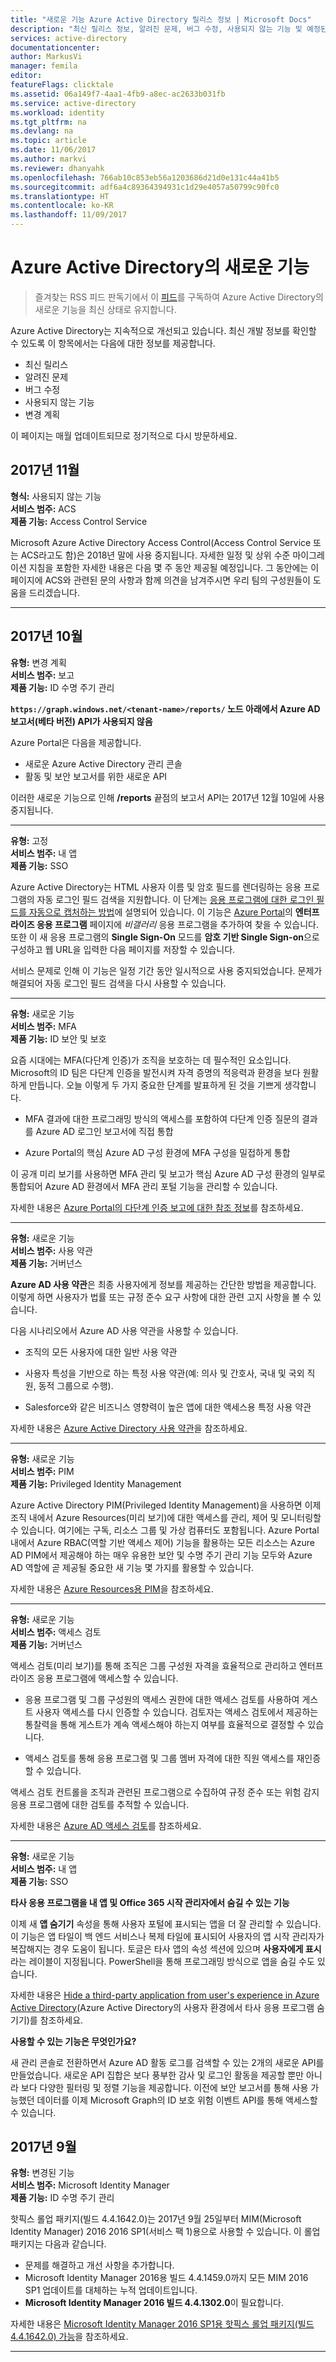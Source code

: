 ```yaml
---
title: "새로운 기능 Azure Active Directory 릴리스 정보 | Microsoft Docs"
description: "최신 릴리스 정보, 알려진 문제, 버그 수정, 사용되지 않는 기능 및 예정된 변경 내용을 비롯한 Azure AD(Azure Active directory)의 새로운 기능에 대해 알아봅니다."
services: active-directory
documentationcenter: 
author: MarkusVi
manager: femila
editor: 
featureFlags: clicktale
ms.assetid: 06a149f7-4aa1-4fb9-a8ec-ac2633b031fb
ms.service: active-directory
ms.workload: identity
ms.tgt_pltfrm: na
ms.devlang: na
ms.topic: article
ms.date: 11/06/2017
ms.author: markvi
ms.reviewer: dhanyahk
ms.openlocfilehash: 766ab10c853eb56a1203686d21d0e131c44a41b5
ms.sourcegitcommit: adf6a4c89364394931c1d29e4057a50799c90fc0
ms.translationtype: HT
ms.contentlocale: ko-KR
ms.lasthandoff: 11/09/2017
---
```

# <a name="whats-new-in-azure-active-directory"></a>Azure Active Directory의 새로운 기능




> 즐겨찾는 RSS 피드 판독기에서 이 [피드](https://docs.microsoft.com/api/search/rss?search=%22what%27s%20new%20in%20azure%20active%20directory%3F%22&locale=en-us)를 구독하여 Azure Active Directory의 새로운 기능을 최신 상태로 유지합니다.



Azure Active Directory는 지속적으로 개선되고 있습니다. 최신 개발 정보를 확인할 수 있도록 이 항목에서는 다음에 대한 정보를 제공합니다.

-   최신 릴리스 
-   알려진 문제 
-   버그 수정 
-   사용되지 않는 기능 
-   변경 계획 

이 페이지는 매월 업데이트되므로 정기적으로 다시 방문하세요.

## <a name="november-2017"></a>2017년 11월

**형식:** 사용되지 않는 기능  
**서비스 범주:** ACS  
**제품 기능:** Access Control Service 

<a name="acs-retirement"></a>

Microsoft Azure Active Directory Access Control(Access Control Service 또는 ACS라고도 함)은 2018년 말에 사용 중지됩니다.  자세한 일정 및 상위 수준 마이그레이션 지침을 포함한 자세한 내용은 다음 몇 주 동안 제공될 예정입니다. 그 동안에는 이 페이지에 ACS와 관련된 문의 사항과 함께 의견을 남겨주시면 우리 팀의 구성원들이 도움을 드리겠습니다.

---


## <a name="october-2017"></a>2017년 10월

**유형:** 변경 계획  
**서비스 범주:** 보고  
**제품 기능:** ID 수명 주기 관리  


**`https://graph.windows.net/<tenant-name>/reports/` 노드 아래에서 Azure AD 보고서(베타 버전) API가 사용되지 않음**

Azure Portal은 다음을 제공합니다.

- 새로운 Azure Active Directory 관리 콘솔 
- 활동 및 보안 보고서를 위한 새로운 API
 
이러한 새로운 기능으로 인해 **/reports** 끝점의 보고서 API는 2017년 12월 10일에 사용 중지됩니다. 

---

**유형:** 고정   
**서비스 범주:** 내 앱  
**제품 기능:** SSO  


Azure Active Directory는 HTML 사용자 이름 및 암호 필드를 렌더링하는 응용 프로그램의 자동 로그인 필드 검색을 지원합니다.  이 단계는 [응용 프로그램에 대한 로그인 필드를 자동으로 캡처하는 방법](application-config-sso-problem-configure-password-sso-non-gallery.md#how-to-manually-capture-sign-in-fields-for-an-application)에 설명되어 있습니다. 이 기능은 [Azure Portal](http://aad.portal.azure.com)의 **엔터프라이즈 응용 프로그램** 페이지에 *비갤러리* 응용 프로그램을 추가하여 찾을 수 있습니다. 또한 이 새 응용 프로그램의 **Single Sign-On** 모드를 **암호 기반 Single Sign-on**으로 구성하고 웹 URL을 입력한 다음 페이지를 저장할 수 있습니다.
 
서비스 문제로 인해 이 기능은 일정 기간 동안 일시적으로 사용 중지되었습니다. 문제가 해결되어 자동 로그인 필드 검색을 다시 사용할 수 있습니다.

---

**유형:** 새로운 기능  
**서비스 범주:** MFA  
**제품 기능:** ID 보안 및 보호  


요즘 시대에는 MFA(다단계 인증)가 조직을 보호하는 데 필수적인 요소입니다. Microsoft의 ID 팀은 다단계 인증을 발전시켜 자격 증명의 적응력과 환경을 보다 원활하게 만듭니다. 오늘 이렇게 두 가지 중요한 단계를 발표하게 된 것을 기쁘게 생각합니다. 

- MFA 결과에 대한 프로그래밍 방식의 액세스를 포함하여 다단계 인증 질문의 결과를 Azure AD 로그인 보고서에 직접 통합

- Azure Portal의 핵심 Azure AD 구성 환경에 MFA 구성을 밀접하게 통합

이 공개 미리 보기를 사용하면 MFA 관리 및 보고가 핵심 Azure AD 구성 환경의 일부로 통합되어 Azure AD 환경에서 MFA 관리 포털 기능을 관리할 수 있습니다.

자세한 내용은 [Azure Portal의 다단계 인증 보고에 대한 참조 정보](active-directory-reporting-activity-sign-ins-mfa.md)를 참조하세요. 


---
**유형:** 새로운 기능  
**서비스 범주:** 사용 약관  
**제품 기능:** 거버넌스  


**Azure AD 사용 약관**은 최종 사용자에게 정보를 제공하는 간단한 방법을 제공합니다. 이렇게 하면 사용자가 법률 또는 규정 준수 요구 사항에 대한 관련 고지 사항을 볼 수 있습니다.

다음 시나리오에서 Azure AD 사용 약관을 사용할 수 있습니다.

- 조직의 모든 사용자에 대한 일반 사용 약관 

- 사용자 특성을 기반으로 하는 특정 사용 약관(예: 의사 및 간호사, 국내 및 국외 직원, 동적 그룹으로 수행). 

- Salesforce와 같은 비즈니스 영향력이 높은 앱에 대한 액세스용 특정 사용 약관

자세한 내용은 [Azure Active Directory 사용 약관](active-directory-tou.md)을 참조하세요.


---
**유형:** 새로운 기능  
**서비스 범주:** PIM  
**제품 기능:** Privileged Identity Management  


Azure Active Directory PIM(Privileged Identity Management)을 사용하면 이제 조직 내에서 Azure Resources(미리 보기)에 대한 액세스를 관리, 제어 및 모니터링할 수 있습니다. 여기에는 구독, 리소스 그룹 및 가상 컴퓨터도 포함됩니다. Azure Portal 내에서 Azure RBAC(역할 기반 액세스 제어) 기능을 활용하는 모든 리소스는 Azure AD PIM에서 제공해야 하는 매우 유용한 보안 및 수명 주기 관리 기능 모두와 Azure AD 역할에 곧 제공될 중요한 새 기능 몇 가지를 활용할 수 있습니다.

자세한 내용은 [Azure Resources용 PIM](privileged-identity-management/azure-pim-resource-rbac.md)을 참조하세요.


---
**유형:** 새로운 기능  
**서비스 범주:** 액세스 검토  
**제품 기능:** 거버넌스  


액세스 검토(미리 보기)를 통해 조직은 그룹 구성원 자격을 효율적으로 관리하고 엔터프라이즈 응용 프로그램에 액세스할 수 있습니다. 

- 응용 프로그램 및 그룹 구성원의 액세스 권한에 대한 액세스 검토를 사용하여 게스트 사용자 액세스를 다시 인증할 수 있습니다. 검토자는 액세스 검토에서 제공하는 통찰력을 통해 게스트가 계속 액세스해야 하는지 여부를 효율적으로 결정할 수 있습니다.

- 액세스 검토를 통해 응용 프로그램 및 그룹 멤버 자격에 대한 직원 액세스를 재인증할 수 있습니다.

액세스 검토 컨트롤을 조직과 관련된 프로그램으로 수집하여 규정 준수 또는 위험 감지 응용 프로그램에 대한 검토를 추적할 수 있습니다.

자세한 내용은 [Azure AD 액세스 검토](active-directory-azure-ad-controls-access-reviews-overview.md)를 참조하세요.


---
**유형:** 새로운 기능  
**서비스 범주:** 내 앱  
**제품 기능:** SSO  


**타사 응용 프로그램을 내 앱 및 Office 365 시작 관리자에서 숨길 수 있는 기능**

이제 새 **앱 숨기기** 속성을 통해 사용자 포털에 표시되는 앱을 더 잘 관리할 수 있습니다. 이 기능은 앱 타일이 백 엔드 서비스나 복제 타일에 표시되어 사용자의 앱 시작 관리자가 복잡해지는 경우 도움이 됩니다. 토글은 타사 앱의 속성 섹션에 있으며 **사용자에게 표시**라는 레이블이 지정됩니다. PowerShell을 통해 프로그래밍 방식으로 앱을 숨길 수도 있습니다. 

자세한 내용은 [Hide a third-party application from user's experience in Azure Active Directory](active-directory-coreapps-hide-third-party-app.md)(Azure Active Directory의 사용자 환경에서 타사 응용 프로그램 숨기기)를 참조하세요. 


**사용할 수 있는 기능은 무엇인가요?**

 새 관리 콘솔로 전환하면서 Azure AD 활동 로그를 검색할 수 있는 2개의 새로운 API를 만들었습니다. 새로운 API 집합은 보다 풍부한 감사 및 로그인 활동을 제공할 뿐만 아니라 보다 다양한 필터링 및 정렬 기능을 제공합니다. 이전에 보안 보고서를 통해 사용 가능했던 데이터를 이제 Microsoft Graph의 ID 보호 위험 이벤트 API를 통해 액세스할 수 있습니다.


## <a name="september-2017"></a>2017년 9월

**유형:** 변경된 기능  
**서비스 범주:** Microsoft Identity Manager  
**제품 기능:** ID 수명 주기 관리  


핫픽스 롤업 패키지(빌드 4.4.1642.0)는 2017년 9월 25일부터 MIM(Microsoft Identity Manager) 2016 2016 SP1(서비스 팩 1)용으로 사용할 수 있습니다. 이 롤업 패키지는 다음과 같습니다.

- 문제를 해결하고 개선 사항을 추가합니다.
- Microsoft Identity Manager 2016용 빌드 4.4.1459.0까지 모든 MIM 2016 SP1 업데이트를 대체하는 누적 업데이트입니다. 
- **Microsoft Identity Manager 2016 빌드 4.4.1302.0**이 필요합니다. 

자세한 내용은 [Microsoft Identity Manager 2016 SP1용 핫픽스 롤업 패키지(빌드 4.4.1642.0) 가능](https://support.microsoft.com/en-us/help/4021562)을 참조하세요. 

---

